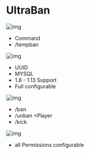 # UltraBan

![img](http://185.254.97.107/spigot/UltraBan/Todo.png)
 - Command
  - /tempban <Player> <Time> <TimeFormat> <Reason>

![img](http://185.254.97.107/spigot/UltraBan/Features.png)
 - UUID
 - MYSQL
 - 1.8 - 1.13 Support
 - Full configurable

![img](http://185.254.97.107/spigot/UltraBan/Commands.png)
 - /ban <Player>
 - /unban <Player
 - /kick <Player>

![img](http://185.254.97.107/spigot/UltraBan/Permissions.png)
- all Permissions configurable
